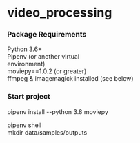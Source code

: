 # video_processing
### Package Requirements

Python 3.6+ <br/>
Pipenv (or another virtual <br/>environment)<br/>
moviepy==1.0.2 (or greater)<br/>
ffmpeg & imagemagick installed (see below)<br/>

### Start project

pipenv install --python 3.8 moviepy<br/>

pipenv shell<br/>
mkdir data/samples/outputs<br/>
